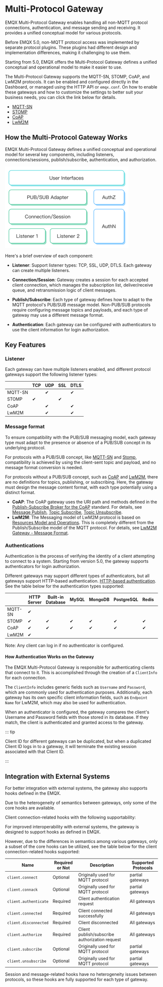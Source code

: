 # Multi-Protocol Gateway

EMQX Multi-Protocol Gateway enables handling all non-MQTT protocol connections, authentication, and message sending and receiving. It provides a unified conceptual model for various protocols.

Before EMQX 5.0, non-MQTT protocol access was implemented by separate protocol plugins. These plugins had different design and implementation differences, making it challenging to use them.

Starting from 5.0, EMQX offers the Multi-Protocol Gateway defines a unified conceptual and operational model to make it easier to use. 

The Multi-Protocol Gateway supports the MQTT-SN, STOMP, CoAP, and LwM2M protocols. It can be enabled and configured directly in the Dashboard, or managed using the HTTP API or `emqx.conf`. On how to enable these gateways and how to customize the settings to better suit your business needs, you can click the link below for details. 

- [MQTT-SN](./mqttsn.md)
- [STOMP](./stomp.md)
- [CoAP](./coap.md)
- [LwM2M](./lwm2m.md)

## How the Multi-Protocol Gateway Works

EMQX Multi-Protocol Gateway defines a unified conceptual and operational model for several key components, including listeners, connections/sessions, publish/subscribe, authentication, and authorization. 

<img src="./assets/gateway_struct.png" alt="gateway_struct" style="zoom:50%;" />

Here's a brief overview of each component:

- **Listener**: Support listener types: TCP, SSL, UDP, DTLS. Each gateway can create multiple listeners.
- **Connection/Session**: Gateway creates a session for each accepted client connection, which manages the subscription list, deliver/receive queue, and retransmission logic of client messages.
- **Publish/Subscribe**: Each type of gateway defines how to adapt to the MQTT protocol's PUB/SUB message model. Non-PUB/SUB protocols require configuring message topics and payloads, and each type of gateway may use a different message format.

- **Authentication**: Each gateway can be configured with authenticators to use the client information for login authorization.

## Key Features

### Listener

Each gateway can have multiple listeners enabled, and different protocol gateways support the following listener types:

|         | TCP  | UDP  | SSL  | DTLS |
| ------- | ---- | ---- | ---- | ---- |
| MQTT-SN |      | ✔︎    |      | ✔︎    |
| STOMP   | ✔︎    |      | ✔︎    |      |
| CoAP    |      | ✔︎    |      | ✔︎    |
| LwM2M   |      | ✔︎    |      | ✔︎    |

### Message format

To ensure compatibility with the PUB/SUB messaging model, each gateway type must adapt to the presence or absence of a PUB/SUB concept in its underlying protocol.

For protocols with a PUB/SUB concept, like [MQTT-SN](./mqttsn.md) and [Stomp](./stomp.md), compatibility is achieved by using the client-sent topic and payload, and no message format conversion is needed.

For protocols without a PUB/SUB concept, such as [CoAP](./coap.md) and [LwM2M](./lwm2m.md), there are no definitions for topics, publishing, or subscribing. Here, the gateway must design the message content format, with each type potentially using a distinct format.

- **CoAP**: The CoAP gateway uses the URI path and methods defined in the [Publish-Subscribe Broker for the CoAP](https://datatracker.ietf.org/doc/html/draft-ietf-core-coap-pubsub-09) standard. For details, see [Message Publish](./coap.md#message-publish), [Topic Subscribe](./coap.md#topic-subscribe), [Topic Unsubscribe](./coap.md#topic-unsubscribe).
- **LwM2M**: The Messaging model of LwM2M protocol is based on [Resources Model and Operations](https://technical.openmobilealliance.org/OMNA/LwM2M/LwM2MRegistry.html). This is completely different from the Publish/Subscribe model of the MQTT protocol. For details, see [LwM2M Gateway - Message Format](./lwm2m.md#message-format).

### Authentications

Authentication is the process of verifying the identity of a client attempting to connect to a system. Starting from version 5.0, the gateway supports authenticators for login authorization. 

Different gateways may support different types of authenticators, but all gateways support HTTP-based authentication. [HTTP-based authentication](../access-control/authn/http.md). See the table below for the authentication types supported:

|         | HTTP Server | Built-in Database | MySQL | MongoDB | PostgreSQL | Redis | DTLS | JWT  |
| ------- | ----------- | ----------------- | ----- | ------- | ---------- | ----- | ---- | ---- |
| MQTT-SN | ✔︎           |                   |       |         |            |       |      |      |
| STOMP   | ✔︎           | ✔︎                 | ✔︎     | ✔︎       | ✔︎          | ✔︎     | ✔︎    | ✔︎    |
| CoAP    | ✔︎           | ✔︎                 | ✔︎     | ✔︎       | ✔︎          | ✔︎     | ✔︎    | ✔︎    |
| LwM2M   | ✔︎           |                   |       |         |            |       |      |      |

Note: Any client can log in if no authenticator is configured. 

#### How Authentication Works on the Gateway

The EMQX Multi-Protocol Gateway is responsible for authenticating clients that connect to it. This is accomplished through the creation of a `ClientInfo` for each connection.

The `ClientInfo` includes generic fields such as `Username` and `Password`, which are commonly used for authentication purposes. Additionally, each gateway has its own specific client information fields, such as `Endpoint Name` for LwM2M, which may also be used for authentication.

When an authenticator is configured, the gateway compares the client's Username and Password fields with those stored in its database. If they match, the client is authenticated and granted access to the gateway.

::: tip

Client ID for different gateways can be duplicated, but when a duplicated Client ID logs in to a gateway, it will terminate the existing session associated with that Client ID.

:::

## Integration with External Systems

For better integration with external systems, the gateway also supports hooks defined in the EMQX.

Due to the heterogeneity of semantics between gateways, only some of the core hooks are available.

Client connection-related hooks with the following supportability:

For improved interoperability with external systems, the gateway is designed to support hooks as defined in EMQX.

However, due to the differences in semantics among various gateways, only a subset of the core hooks can be utilized, see the table below for the client connection-related hooks supported: 

| Name                  | Required or Not | Description                                                  | Supported Protocols |
| --------------------- | --------------- | ------------------------------------------------------------ | ------------------- |
| `client.connect`      | Optional        | Originally used for MQTT protocol <!--not sure about why we have it here--> | partial gateways    |
| `client.connack`      | Optional        | Originally used for MQTT protocol                            | partial gateways    |
| `client.authenticate` | Required        | Client authentication request                                | All gateways        |
| `client.connected`    | Required        | Client connected successfully                                | All gateways        |
| `client.disconnected` | Required        | Client disconnected                                          | All gateways        |
| `client.authorize`    | Required        | Client publish/subscribe authorization request               | All gateways        |
| `client.subscribe`    | Optional        | Originally used for MQTT protocol                            | partial gateways    |
| `client.unsubscribe`  | Optional        | Originally used for MQTT protocol                            | partial gateways    |

Session and message-related hooks have no heterogeneity issues between protocols, so these hooks are fully supported for each type of gateway.


